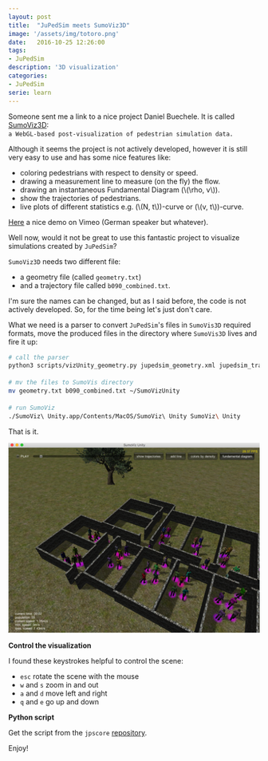 ```yaml
---
layout: post
title:  "JuPedSim meets SumoViz3D"
image: '/assets/img/totoro.png'
date:   2016-10-25 12:26:00
tags:
- JuPedSim
description: '3D visualization'
categories:
- JuPedSim
serie: learn
---
```



<script src="https://cdn.mathjax.org/mathjax/latest/MathJax.js?config=TeX-AMS-MML_HTMLorMML" type="text/javascript"></script>

 Someone sent me a link to a nice project Daniel Buechele.
 It is called [SumoViz3D](https://github.com/danielbuechele/SumoViz3D):  
`a WebGL-based post-visualization of pedestrian simulation data.` 
 
 
 Although it seems the project is not actively developed, however it is still very easy to use and has some nice features
 like:
 
 - coloring pedestrians with respect to density or speed.
 - drawing a measurement line to measure (on the fly) the flow. 
 - drawing an instantaneous Fundamental Diagram (\\(\rho, v\\)).
 - show the trajectories of pedestrians.
 - live plots of different statistics e.g. (\\(N, t\\))-curve or (\\(v, t\\))-curve.

[Here](https://vimeo.com/100908789) a nice demo on Vimeo (German speaker but whatever).

Well now, would it not be great to use this fantastic project to visualize simulations created by `JuPedSim`?

`SumoViz3D` needs two different file: 

- a geometry file (called `geometry.txt`) 
- and a trajectory file called `b090_combined.txt`.

I'm sure the names can be changed, but as I said before, the code is not actively developed. So, for the time being
 let's just don't care. 
 
What we need is a parser to convert `JuPedSim`'s files in `SumoVis3D` required formats, move the 
produced files in the directory where `SumoVis3D` lives and fire it up:

```bash
# call the parser 
python3 scripts/vizUnity_geometry.py jupedsim_geometry.xml jupedsim_trajectory.xml

# mv the files to SumoVis directory
mv geometry.txt b090_combined.txt ~/SumoVizUnity

# run SumoViz
./SumoViz\ Unity.app/Contents/MacOS/SumoViz\ Unity SumoViz\ Unity
```

That is it. 

![simulation](../assets/img/sumoviz.png)


**Control the visualization**

I found these keystrokes helpful to control the scene: 

- `esc` rotate the scene with the mouse
- `w` and `s` zoom in and out
- `a` and `d` move left and right
- `q` and `e` go up and down

**Python script** 

Get the script from the `jpscore` [repository](https://cst.version.fz-juelich.de/jupedsim/jpscore/blob/develop/scripts/vizUnity_geometry.py). 

Enjoy!

